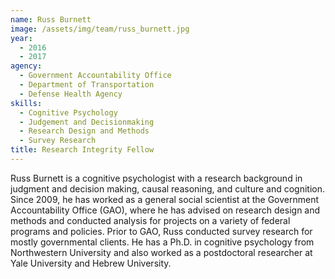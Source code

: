 ```yaml
---
name: Russ Burnett
image: /assets/img/team/russ_burnett.jpg
year:
  - 2016
  - 2017
agency:
  - Government Accountability Office
  - Department of Transportation
  - Defense Health Agency
skills:
  - Cognitive Psychology
  - Judgement and Decisionmaking
  - Research Design and Methods
  - Survey Research
title: Research Integrity Fellow
---
```


Russ Burnett is a cognitive psychologist with a research background in judgment and decision making, causal reasoning, and culture and cognition. Since 2009, he has worked as a general social scientist at the Government Accountability Office (GAO), where he has advised on research design and methods and conducted analysis for projects on a variety of federal programs and policies. Prior to GAO, Russ conducted survey research for mostly governmental clients. He has a Ph.D. in cognitive psychology from Northwestern University and also worked as a postdoctoral researcher at Yale University and Hebrew University.
